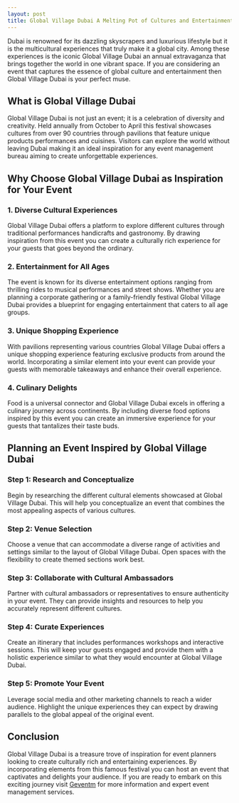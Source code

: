 ```yaml
---
layout: post
title: Global Village Dubai A Melting Pot of Cultures and Entertainment
---
```



Dubai is renowned for its dazzling skyscrapers and luxurious lifestyle but it is the multicultural experiences that truly make it a global city. Among these experiences is the iconic Global Village Dubai an annual extravaganza that brings together the world in one vibrant space. If you are considering an event that captures the essence of global culture and entertainment then Global Village Dubai is your perfect muse.

## What is Global Village Dubai

Global Village Dubai is not just an event; it is a celebration of diversity and creativity. Held annually from October to April this festival showcases cultures from over 90 countries through pavilions that feature unique products performances and cuisines. Visitors can explore the world without leaving Dubai making it an ideal inspiration for any event management bureau aiming to create unforgettable experiences.

## Why Choose Global Village Dubai as Inspiration for Your Event

### 1. **Diverse Cultural Experiences**

Global Village Dubai offers a platform to explore different cultures through traditional performances handicrafts and gastronomy. By drawing inspiration from this event you can create a culturally rich experience for your guests that goes beyond the ordinary.

### 2. **Entertainment for All Ages**

The event is known for its diverse entertainment options ranging from thrilling rides to musical performances and street shows. Whether you are planning a corporate gathering or a family-friendly festival Global Village Dubai provides a blueprint for engaging entertainment that caters to all age groups.

### 3. **Unique Shopping Experience**

With pavilions representing various countries Global Village Dubai offers a unique shopping experience featuring exclusive products from around the world. Incorporating a similar element into your event can provide your guests with memorable takeaways and enhance their overall experience.

### 4. **Culinary Delights**

Food is a universal connector and Global Village Dubai excels in offering a culinary journey across continents. By including diverse food options inspired by this event you can create an immersive experience for your guests that tantalizes their taste buds.

## Planning an Event Inspired by Global Village Dubai

### **Step 1: Research and Conceptualize**

Begin by researching the different cultural elements showcased at Global Village Dubai. This will help you conceptualize an event that combines the most appealing aspects of various cultures.

### **Step 2: Venue Selection**

Choose a venue that can accommodate a diverse range of activities and settings similar to the layout of Global Village Dubai. Open spaces with the flexibility to create themed sections work best.

### **Step 3: Collaborate with Cultural Ambassadors**

Partner with cultural ambassadors or representatives to ensure authenticity in your event. They can provide insights and resources to help you accurately represent different cultures.

### **Step 4: Curate Experiences**

Create an itinerary that includes performances workshops and interactive sessions. This will keep your guests engaged and provide them with a holistic experience similar to what they would encounter at Global Village Dubai.

### **Step 5: Promote Your Event**

Leverage social media and other marketing channels to reach a wider audience. Highlight the unique experiences they can expect by drawing parallels to the global appeal of the original event.

## Conclusion

Global Village Dubai is a treasure trove of inspiration for event planners looking to create culturally rich and entertaining experiences. By incorporating elements from this famous festival you can host an event that captivates and delights your audience. If you are ready to embark on this exciting journey visit [Geventm](https://geventm.com/) for more information and expert event management services.